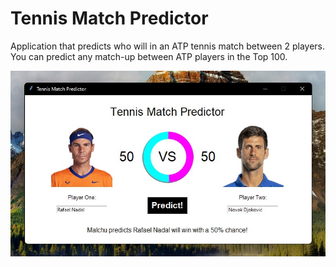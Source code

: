 # Tennis Match Predictor
Application that predicts who will in an ATP tennis match between 2 players.
You can predict any match-up between ATP players in the Top 100.

![Alt text](Screenshot%202022-06-10%20194046.jpg?raw=true "Nadal vs. Djokovic")

